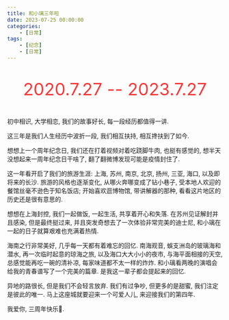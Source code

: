```yaml
---
title: 和小璃三年啦
date: 2023-07-25 00:00:00
categories:
    - [日常]
tags:
    - [纪念]
    - [日常]
---
```


<p style="color:rgb(247, 58, 58); font-size: 40px; text-align: center">2020.7.27 -- 2023.7.27 </p>

<!-- more -->

初中相识, 大学相恋, 我们的故事好长, 每一段经历都值得一讲.

这三年是我们人生经历中波折一段, 我们相互扶持, 相互搀扶到了如今.

想想上一个周年纪念日, 我们还在打着视频对着吃跷脚牛肉, 也挺有感觉的,
想半天没想起来一周年纪念日干啥了, 翻了翻微博发现可能是疫情封住了.

这一年看开启了我们的旅游生涯: 上海, 苏州, 南京, 北京, 扬州, 三亚,
海口, 以及即将来的长沙. 旅游的风格也逐渐变化, 从哪火奔哪变成了钻小巷子,
受本地人欢迎的餐馆丝毫不逊色于知名饭店; 开始喜欢逛博物馆,
带讲解器的那种, 看看这片地区的历史还是很有意思的.

想想在上海封控, 我们一起做饭, 一起生活, 共享着开心和失落.
在苏州见证解封并且感染, 但是最终挺过来,
并且突发奇想去了一次体验非常完美的迪士尼,
和小璃在一起的日子就算艰难也充满着热情.

海南之行非常美好, 几乎每一天都有着难忘的回忆. 南海观音,
蜈支洲岛的玻璃海和潜水, 再一次临时起意的琼海之旅,
以及海口大大小小的夜市, 与海平面相接的天空, 总感觉能再吃一碗的清补凉,
每家味道都不太一样的炸炸.
和小璃看两晚的演唱会给我的青春谱写了一个完美的篇章.
是我这一辈子都会提起来的回忆.

异地的路很长, 但是我们不会轻言放弃. 我们有过争吵, 但更多的是甜蜜,
我们注定是彼此的唯一. 马上这座城就要迎来一个可爱人儿,
来迎接我们的第四年.

我爱你, 三周年快乐💖.